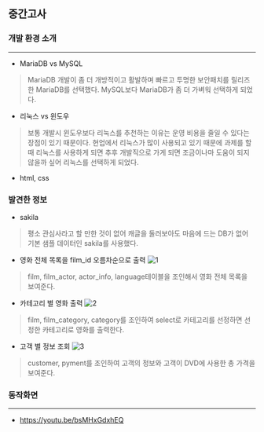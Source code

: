 ## 중간고사

### 개발 환경 소개
------------
+ MariaDB vs MySQL
> MariaDB 개발이 좀 더 개방적이고 활발하며 빠르고 투명한 보안패치를 릴리즈한 MariaDB를 선택했다.
> MySQL보다 MariaDB가 좀 더 가벼워 선택하게 되었다.

+ 리눅스 vs 윈도우
> 보통 개발시 윈도우보다 리눅스를 추천하는 이유는 운영 비용을 줄일 수 있다는 장점이 있기 때문이다. 
> 현업에서 리눅스가 많이 사용되고 있기 때문에 과제를 할 때 리눅스를 사용하게 되면 추후 개발직으로 가게 되면 조금이나마 도움이 되지 않을까 싶어 리눅스를 선택하게 되었다.

+ html, css 

### 발견한 정보
+ sakila
> 평소 관심사라고 할 만한 것이 없어 캐글을 둘러보아도 마음에 드는 DB가 없어 기본 샘플 데이터인 sakila를 사용했다.
+ 영화 전체 목록을 film_id 오름차순으로 출력
![1](https://user-images.githubusercontent.com/70558461/97818169-4cb53f80-1ce4-11eb-8e3b-5817fc189e6a.PNG)
> film, film_actor, actor_info, language테이블을 조인해서 영화 전체 목록을 보여준다.

+ 카테고리 별 영화 출력
![2](https://user-images.githubusercontent.com/70558461/97818219-a0c02400-1ce4-11eb-9f5a-66a59f37c160.PNG)
> film, film_category, category를 조인하여 select로 카테고리를 선정하면 선정한 카테고리로 영화를 출력한다.

+ 고객 별 정보 조회
![3](https://user-images.githubusercontent.com/70558461/97818355-53908200-1ce5-11eb-818f-14fb9c0bffeb.PNG)
> customer, pyment를 조인하여 고객의 정보와 고객이 DVD에 사용한 총 가격을 보여준다.

### 동작화면
------------
- https://youtu.be/bsMHxGdxhEQ

